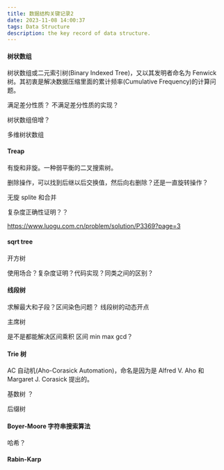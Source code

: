 ```yaml
---
title: 数据结构关键记录2
date: 2023-11-08 14:00:37
tags: Data Structure
description: the key record of data structure.
---
```


#### 树状数组

树状数组或二元索引树(Binary Indexed Tree)，又以其发明者命名为 Fenwick 树。其初衷是解决数据压缩里面的累计频率(Cumulative Frequency)的计算问题。

满足差分性质？
不满足差分性质的实现？

树状数组倍增？

多维树状数组

#### Treap

有旋和非旋。一种弱平衡的二叉搜索树。

删除操作，可以找到后继以后交换值，然后向右删除？还是一直旋转操作？

无旋 splite 和合并

复杂度正确性证明？？

https://www.luogu.com.cn/problem/solution/P3369?page=3

#### sqrt tree

开方树

使用场合？复杂度证明？代码实现？同类之间的区别？


#### 线段树

求解最大和子段？区间染色问题？
线段树的动态开点

主席树

是不是都能解决区间乘积 区间 min max gcd？

#### Trie 树

AC 自动机(Aho-Corasick Automation)，命名是因为是 Alfred V. Aho 和 Margaret J. Corasick 提出的。

基数树 ？ 

后缀树

#### Boyer-Moore 字符串搜索算法

哈希？

#### Rabin-Karp

